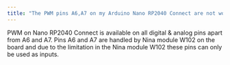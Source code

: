 ```yaml
---
title: "The PWM pins A6,A7 on my Arduino Nano RP2040 Connect are not working"
---
```

PWM on Nano RP2040 Connect is available on all digital & analog pins apart from A6 and A7. Pins A6 and A7 are handled by Nina module W102 on the board and due to the limitation in the Nina module W102 these pins can only be used as inputs.
